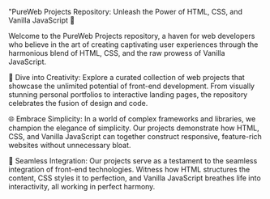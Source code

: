 "PureWeb Projects Repository: Unleash the Power of HTML, CSS, and Vanilla JavaScript 🚀

Welcome to the PureWeb Projects repository, a haven for web developers who believe in the art of creating captivating user experiences through the harmonious blend of HTML, CSS, and the raw prowess of Vanilla JavaScript.

🎨 Dive into Creativity:
Explore a curated collection of web projects that showcase the unlimited potential of front-end development. From visually stunning personal portfolios to interactive landing pages, the repository celebrates the fusion of design and code.

🌐 Embrace Simplicity:
In a world of complex frameworks and libraries, we champion the elegance of simplicity. Our projects demonstrate how HTML, CSS, and Vanilla JavaScript can together construct responsive, feature-rich websites without unnecessary bloat.

🔗 Seamless Integration:
Our projects serve as a testament to the seamless integration of front-end technologies. Witness how HTML structures the content, CSS styles it to perfection, and Vanilla JavaScript breathes life into interactivity, all working in perfect harmony.
